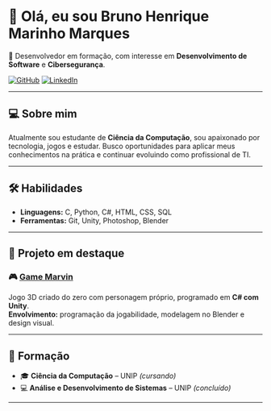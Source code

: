 # 👋 Olá, eu sou Bruno Henrique Marinho Marques

🎯 Desenvolvedor em formação, com interesse em **Desenvolvimento de Software** e **Cibersegurança**.  

[![GitHub](https://img.shields.io/badge/GitHub-BrunoMarinhoMarques-000?style=for-the-badge&logo=github)](https://github.com/BrunoMarinhoMarques)
[![LinkedIn](https://img.shields.io/badge/LinkedIn-BrunoMarinho-blue?style=for-the-badge&logo=linkedin)](https://www.linkedin.com/in/bruno-marinho-4a2276269/)

---

## 💻 Sobre mim

Atualmente sou estudante de **Ciência da Computação**, sou apaixonado por tecnologia, jogos e estudar. Busco oportunidades para aplicar meus conhecimentos na prática e continuar evoluindo como profissional de TI.

---

## 🛠️ Habilidades

- **Linguagens:** C, Python, C#, HTML, CSS, SQL  
- **Ferramentas:** Git, Unity, Photoshop, Blender  

---

## 🚀 Projeto em destaque

### 🎮 [Game Marvin](https://github.com/BrunoMarinhoMarques/ProjetoGameMarvin)

Jogo 3D criado do zero com personagem próprio, programado em **C# com Unity**.  
**Envolvimento:** programação da jogabilidade, modelagem no Blender e design visual.

---

## 📘 Formação

- 🎓 **Ciência da Computação** – UNIP *(cursando)*  
- 💻 **Análise e Desenvolvimento de Sistemas** – UNIP *(concluído)*  

---

